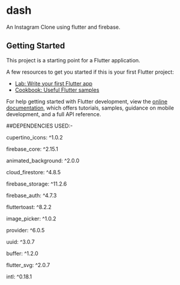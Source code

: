 # dash

An Instagram Clone using flutter and firebase.


## Getting Started

This project is a starting point for a Flutter application.

A few resources to get you started if this is your first Flutter project:

- [Lab: Write your first Flutter app](https://docs.flutter.dev/get-started/codelab)
- [Cookbook: Useful Flutter samples](https://docs.flutter.dev/cookbook)

For help getting started with Flutter development, view the
[online documentation](https://docs.flutter.dev/), which offers tutorials,
samples, guidance on mobile development, and a full API reference.

##DEPENDENCIES USED:-



cupertino_icons: ^1.0.2

  firebase_core: ^2.15.1
  
  animated_background: ^2.0.0
  
  cloud_firestore: ^4.8.5
  
  firebase_storage: ^11.2.6
  
  firebase_auth: ^4.7.3
  
  fluttertoast: ^8.2.2
  
  image_picker: ^1.0.2
  
  provider: ^6.0.5
  
  uuid: ^3.0.7
  
  buffer: ^1.2.0
  
  flutter_svg: ^2.0.7
  
  intl: ^0.18.1
 
  

